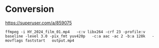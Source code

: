 # Conversion
https://superuser.com/a/859075
```
ffmpeg -i HY_2024_film_01.mp4   -c:v libx264 -crf 23 -profile:v baseline -level 3.0 -pix_fmt yuv420p   -c:a aac -ac 2 -b:a 128k   -movflags faststart   output.mp4
```